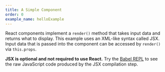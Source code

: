 ```yaml
---
title: A Simple Component
order: 0
example_name: helloExample
---
```


React components implement a `render()` method that takes input data and returns what to display. This example uses an XML-like syntax called JSX. Input data that is passed into the component can be accessed by `render()` via `this.props`.

**JSX is optional and not required to use React.** Try the [Babel REPL](http://babeljs.io/repl#?babili=false&browsers=&build=&builtIns=false&code_lz=MYGwhgzhAEASCmIQHsCy8pgOb2vAHgC7wB2AJjAErxjCEB0AwsgLYAOyJph0A3gFABIAE6ky8YQAoAlHyEj4hAK7CS0ADxkAlgDcAfAiTI-hABZaI9NsORtLJMC3gBfdQHpt-gNxDn_P_zUtIQAIgDyqPSi5BKS6oYo6Jg40A5OALwARCHwOlokmdBuegA00CzISiSEAHLI4tJeQA&debug=false&circleciRepo=&evaluate=false&lineWrap=false&presets=react&prettier=true&targets=&version=6.26.0) to see the raw JavaScript code produced by the JSX compilation step.
